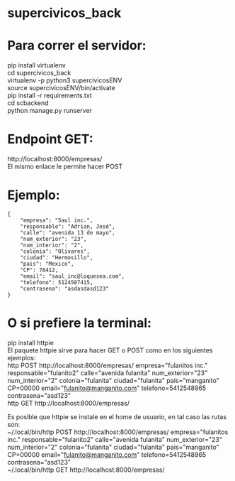 # supercivicos_back

# Para correr el servidor:

pip install virtualenv\
cd supercivicos_back\
virtualenv -p python3 supercivicosENV\
source supercivicosENV/bin/activate\
pip install -r requirements.txt\
cd scbackend\
python manage.py runserver

# Endpoint GET:
http://localhost:8000/empresas/ \
El mismo enlace le permite hacer POST
# Ejemplo:
    {
        "empresa": "Saul inc.",
        "responsable": "Adrian, José",
        "calle": "avenida 13 de mayo",
        "num_exterior": "23",
        "num_interior": "2",
        "colonia": "Olivares",
        "ciudad": "Hermosillo",
        "pais": "Mexico",
        "CP": 78412,
        "email": "saul_inc@loquesea.com",
        "telefono": 5124587415,
        "contrasena": "asdasdasd123"
    }

# O si prefiere la terminal:
pip install httpie\
El paquete httpie sirve para hacer GET o POST como en los siguientes ejemplos:\
http POST http://localhost:8000/empresas/ empresa="fulanitos inc." responsable="fulanito2" calle="avenida fulanita" num_exterior="23" num_interior="2" colonia="fulanita" ciudad="fulanita" pais="manganito" CP=00000 email="fulanito@manganito.com" telefono=5412548965 contrasena="asd123"\
http GET http://localhost:8000/empresas/

Es posible que httpie se instale en el home de usuario, en tal caso las rutas son:\
~/.local/bin/http POST http://localhost:8000/empresas/ empresa="fulanitos inc." responsable="fulanito2" calle="avenida fulanita" num_exterior="23" num_interior="2" colonia="fulanita" ciudad="fulanita" pais="manganito" CP=00000 email="fulanito@manganito.com" telefono=5412548965 contrasena="asd123"\
~/.local/bin/http GET http://localhost:8000/empresas/
